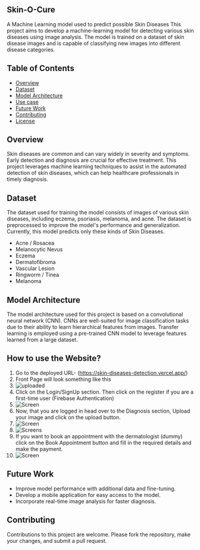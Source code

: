 ## Skin-O-Cure
A Machine Learning model used to predict possible Skin Diseases 
This project aims to develop a machine-learning model for detecting various skin diseases using image analysis. The model is trained on a dataset of skin disease images and is capable of classifying new images into different disease categories.

<h2> Table of Contents </h2>

- [Overview](#overview)
- [Dataset](#Dataset)
- [Model Architecture ](#ModelArchitecture )
- [Use case](#Usecase)
- [Future Work](#future-work)
- [Contributing](#contributing)
- [License](#license)

<h2> Overview </h2>

Skin diseases are common and can vary widely in severity and symptoms. Early detection and diagnosis are crucial for effective treatment. This project leverages machine learning techniques to assist in the automated detection of skin diseases, which can help healthcare professionals in timely diagnosis.

<h2> Dataset </h2>

The dataset used for training the model consists of images of various skin diseases, including eczema, psoriasis, melanoma, and acne. The dataset is preprocessed to improve the model's performance and generalization. Currently, this model predicts only these kinds of Skin Diseases. 
- Acne / Rosacea
- Melanocytic Nevus
- Eczema
- Dermatofibroma
- Vascular Lesion
- Ringworm / Tinea
- Melanoma

<h2> Model Architecture </h2>

The model architecture used for this project is based on a convolutional neural network (CNN). CNNs are well-suited for image classification tasks due to their ability to learn hierarchical features from images. Transfer learning is employed using a pre-trained CNN model to leverage features learned from a large dataset.


## How to use the Website?
1) Go to the deployed URL- (https://skin-diseases-detection.vercel.app/)
2) Front Page will look something like this
3) ![uploaded](https://github.com/harshnayangithub/Skin_O_Care/assets/126700987/470d7058-5519-4e99-a636-7ee985021ead)
4) Click on the Login/SignUp section. Then click on the register if you are a first-time user (Firebase Authentication)
5) ![Screen](https://github.com/harshnayangithub/Skin_O_Care/assets/126700987/d56b75b9-7cd1-4d41-aa1e-7c9f633f55cc)
6) Now, that you are logged in head over to the Diagnosis section, Upload your image and click on the upload button.
7) ![Screen](https://github.com/harshnayangithub/Skin_O_Care/assets/126700987/3b153dd9-da17-4753-9061-3777259e35f9)
8) ![Screens](https://github.com/harshnayangithub/Skin_O_Care/assets/126700987/3cb0992b-cf49-435f-a9e2-56a8f6c44ec6)
9) If you want to book an appointment with the dermatologist (dummy) click on the Book Appointment button and fill in the required details and make the payment.
10) ![Screen](https://github.com/harshnayangithub/Skin_O_Care/assets/126700987/efcf5569-e2b1-4c61-850e-70b2d7d55aa9)

<h2> Future Work </h2>

- Improve model performance with additional data and fine-tuning.
- Develop a mobile application for easy access to the model.
- Incorporate real-time image analysis for faster diagnosis.

<h2> Contributing </h2>

Contributions to this project are welcome. Please fork the repository, make your changes, and submit a pull request.

